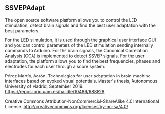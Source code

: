 ## SSVEPAdapt
The open source software platform allows you to control the LED stimulation, detect brain signals and find the best user adaptation with the best parameters. 

For the LED stimulation, it is used through the graphical user interface GUI and you can  control parameters of the LED stimulation sending internally commands to Arduino. For the brain signals, the Canonical Correlation Analysis (CCA) is implemented to detect SSVEP signals. For the user adaptation, the platform allows you to find the best frequencies, phases and electrodes for each user through a score system.

Pérez Martín, Aarón. Technologies for user adaptation in brain-machine interfaces based on evoked visual potentials. Master's thesis, Autonomous University of Madrid, September 2019. https://repositorio.uam.es/handle/10486/688828

Creative Commons Attribution-NonCommercial-ShareAlike 4.0 International License. http://creativecommons.org/licenses/by-nc-sa/4.0/
